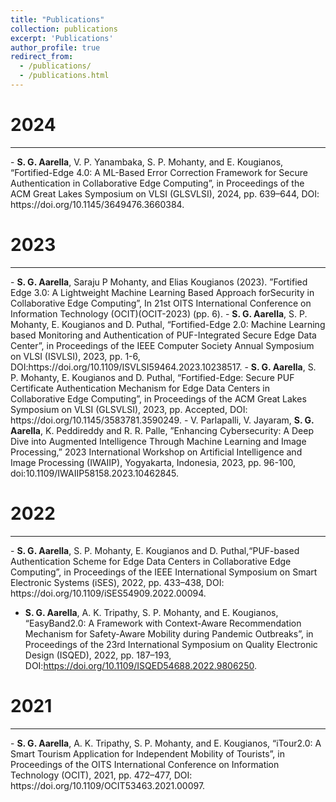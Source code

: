 ```yaml
---
title: "Publications"
collection: publications
excerpt: 'Publications'
author_profile: true
redirect_from: 
  - /publications/
  - /publications.html
---
```

2024
======
<hr/>
-  <b>S. G. Aarella</b>, V. P. Yanambaka, S. P. Mohanty, and E. Kougianos, “Fortified-Edge 4.0: A ML-Based Error Correction Framework for Secure Authentication in Collaborative Edge Computing”, in Proceedings of the ACM Great Lakes Symposium on VLSI (GLSVLSI), 2024, pp. 639–644, DOI: https://doi.org/10.1145/3649476.3660384.

2023
======
<hr />
- <b>S. G. Aarella</b>, Saraju P Mohanty, and Elias Kougianos (2023). ”Fortified Edge 3.0: A Lightweight Machine Learning Based Approach forSecurity in Collaborative Edge Computing”, In 21st OITS International Conference on Information Technology (OCIT)(OCIT-2023) (pp. 6).
- <b>S. G. Aarella</b>, S. P. Mohanty, E. Kougianos and D. Puthal, “Fortified-Edge 2.0: Machine Learning based Monitoring and Authentication of PUF-Integrated Secure Edge Data Center”, in Proceedings of the IEEE Computer Society Annual Symposium on VLSI (ISVLSI), 2023, pp. 1-6, DOI:https://doi.org/10.1109/ISVLSI59464.2023.10238517.
- <b>S. G. Aarella</b>, S. P. Mohanty, E. Kougianos and D. Puthal, “Fortified-Edge: Secure PUF Certificate Authentication Mechanism for Edge Data Centers in Collaborative Edge Computing”, in Proceedings of the ACM Great Lakes Symposium on VLSI (GLSVLSI), 2023, pp. Accepted, DOI: https://doi.org/10.1145/3583781.3590249.
- V. Parlapalli, V. Jayaram, <b>S. G. Aarella</b>, K. Peddireddy and R. R. Palle, ”Enhancing Cybersecurity: A Deep Dive into Augmented Intelligence Through Machine Learning and Image Processing,” 2023 International Workshop on Artificial Intelligence and Image Processing (IWAIIP), Yogyakarta, Indonesia, 2023, pp. 96-100, doi:10.1109/IWAIIP58158.2023.10462845.



2022
======
<hr />
- <b>S. G. Aarella</b>, S. P. Mohanty, E. Kougianos and D. Puthal,“PUF-based Authentication Scheme for Edge Data Centers in Collaborative Edge Computing”, in Proceedings of the IEEE International Symposium on Smart Electronic Systems (iSES), 2022, pp. 433–438, DOI: https://doi.org/10.1109/iSES54909.2022.00094.

- <b>S. G. Aarella</b>, A. K. Tripathy, S. P. Mohanty, and E. Kougianos, “EasyBand2.0: A Framework with Context-Aware Recommendation Mechanism for Safety-Aware Mobility during Pandemic Outbreaks”, in Proceedings of the 23rd International Symposium on Quality Electronic Design (ISQED), 2022, pp. 187–193, DOI:https://doi.org/10.1109/ISQED54688.2022.9806250.


2021
=====
<hr />
- <b>S. G. Aarella</b>, A. K. Tripathy, S. P. Mohanty, and E. Kougianos, “iTour2.0: A Smart Tourism Application for Independent Mobility of Tourists”, in Proceedings of the OITS International Conference on Information Technology (OCIT), 2021, pp. 472–477, DOI: https://doi.org/10.1109/OCIT53463.2021.00097.

